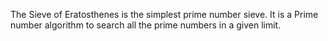 The Sieve of Eratosthenes is the simplest prime number sieve. It is a Prime number algorithm to search all the prime numbers in a given limit.
